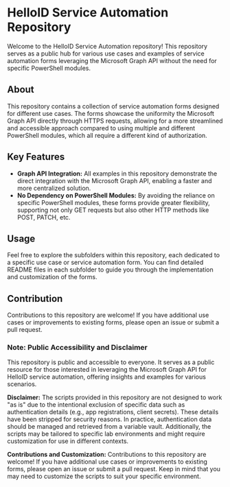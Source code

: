 # HelloID Service Automation Repository

Welcome to the HelloID Service Automation repository! This repository serves as a public hub for various use cases and examples of service automation forms leveraging the Microsoft Graph API without the need for specific PowerShell modules.

## About
This repository contains a collection of service automation forms designed for different use cases. The forms showcase the uniformity the Microsoft Graph API directly through HTTPS requests, allowing for a more streamlined and accessible approach compared to using multiple and different PowerShell modules, which all require a different kind of authorization.

## Key Features
- **Graph API Integration:** All examples in this repository demonstrate the direct integration with the Microsoft Graph API, enabling a faster and more centralized solution.
- **No Dependency on PowerShell Modules:** By avoiding the reliance on specific PowerShell modules, these forms provide greater flexibility, supporting not only GET requests but also other HTTP methods like POST, PATCH, etc.

## Usage
Feel free to explore the subfolders within this repository, each dedicated to a specific use case or service automation form. You can find detailed README files in each subfolder to guide you through the implementation and customization of the forms.

## Contribution
Contributions to this repository are welcome! If you have additional use cases or improvements to existing forms, please open an issue or submit a pull request.

### Note: Public Accessibility and Disclaimer
This repository is public and accessible to everyone. It serves as a public resource for those interested in leveraging the Microsoft Graph API for HelloID service automation, offering insights and examples for various scenarios.

**Disclaimer:** The scripts provided in this repository are not designed to work "as is" due to the intentional exclusion of specific data such as authentication details (e.g., app registrations, client secrets). These details have been stripped for security reasons. In practice, authentication data should be managed and retrieved from a variable vault. Additionally, the scripts may be tailored to specific lab environments and might require customization for use in different contexts.

**Contributions and Customization:** Contributions to this repository are welcome! If you have additional use cases or improvements to existing forms, please open an issue or submit a pull request. Keep in mind that you may need to customize the scripts to suit your specific environment.
